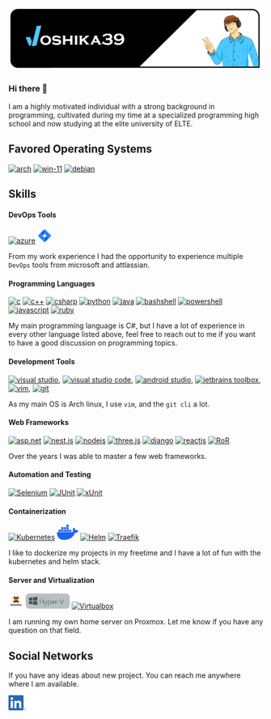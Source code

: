 ![joshika39 banner](joshika39-profile-banner.png)

### Hi there 👋

I am a highly motivated individual with a strong background in programming, cultivated during my time at a specialized programming high school and now studying at the elite university of ELTE.

## Favored Operating Systems
[<img src='https://archlinux.org/static/logos/archlinux-logo-light-scalable.1ae4cc2e2469.svg' alt='arch' height='30'>](https://archlinux.org/)   [<img src='https://news.microsoft.com/wp-content/uploads/prod/sites/612/2021/06/Windows-11-Logo-1000x404.png' height='30' alt='win-11'>](https://www.microsoft.com/hu-hu/windows/windows-11?r=1) [<img src='https://www.debian.org/logos/openlogo-nd.svg' alt='debian' height='30'>](https://www.debian.org/)
## Skills

#### DevOps Tools
[<img src='https://cdn.vsassets.io/content/icons/favicon.ico' alt='azure' height='30'>](https://azure.microsoft.com/en-us/products/devops/) [<img src='./Resources/jira-logo-scaled.png' alt='jira' height='30'>](https://www.atlassian.com/software/jira)


From my work experience I had the opportunity to experience multiple `DevOps` tools from microsoft and attlassian.

#### Programming Languages
[<img src='https://upload.wikimedia.org/wikipedia/commons/archive/3/35/20220802133510%21The_C_Programming_Language_logo.svg' alt='c' height='40'>](https://git-scm.com/) [<img src='https://upload.wikimedia.org/wikipedia/commons/1/18/ISO_C%2B%2B_Logo.svg' alt='c++' height='40'>](https://git-scm.com/) [<img src='https://upload.wikimedia.org/wikipedia/commons/b/bd/Logo_C_sharp.svg' alt='csharp' height='40'>](https://git-scm.com/) [<img src='https://upload.wikimedia.org/wikipedia/commons/c/c3/Python-logo-notext.svg' alt='python' height='40'>](https://git-scm.com/) [<img src='https://upload.wikimedia.org/wikipedia/fr/2/2e/Java_Logo.svg' alt='java' height='40'>](https://git-scm.com/) [<img src='https://bashlogo.com/img/symbol/svg/monochrome_light.svg' alt='bashshell' height='40'>](https://git-scm.com/) [<img src='https://raw.githubusercontent.com/gist/Xainey/d5bde7d01dcbac51ac951810e94313aa/raw/6c858c46726541b48ddaaebab29c41c07a196394/PowerShell.svg' alt='powershell' height='30'>](https://git-scm.com/) [<img src='https://upload.wikimedia.org/wikipedia/commons/d/d4/Javascript-shield.svg' alt='javascript' height='40'>](https://github.com/search?q=owner%3Ajoshika39+language%3AJavaScript+&type=repositories) [<img src='https://upload.wikimedia.org/wikipedia/commons/7/73/Ruby_logo.svg' alt='ruby' height='40'>](https://github.com/search?q=owner%3Ajoshika39+language%3ARuby+&type=repositories)

My main programming language is C#, but I have a lot of experience in every other language listed above, feel free to reach out to me if you want to have a good discussion on programming topics.

#### Development Tools
[<img src='https://upload.wikimedia.org/wikipedia/commons/5/59/Visual_Studio_Icon_2019.svg' alt='visual studio' height='30'>](https://visualstudio.microsoft.com/), [<img src='https://upload.wikimedia.org/wikipedia/commons/thumb/9/9a/Visual_Studio_Code_1.35_icon.svg/512px-Visual_Studio_Code_1.35_icon.svg.png' alt='visual studio code' height='30'>](https://code.visualstudio.com/), [<img src='https://upload.wikimedia.org/wikipedia/commons/e/e3/Android_Studio_Icon_%282014-2019%29.svg' alt='android studio' height='30'>](https://developer.android.com/studio), [<img src='https://seeklogo.com/images/J/jetbrains-toolbox-app-logo-444819278D-seeklogo.com.png' alt='jetbrains toolbox' height='30'>](https://www.jetbrains.com/toolbox-app/), [<img src='https://media.tenor.com/T6Kn_-IrVNQAAAAi/vim-linux.gif' alt='vim' height='40'>](https://www.vim.org/), [<img src='https://git-scm.com/images/logos/downloads/Git-Logo-1788C.svg' alt='git' height='30'>](https://git-scm.com/)

As my main OS is Arch linux, I use `vim`, and the `git cli` a lot.

#### Web Frameworks
[<img src='https://wiki.usetitan.com/images/c/cb/Aspnet.png' alt='asp.net' height='30'>](https://github.com/search?q=owner%3Ajoshika39+in%3Atopic+asp.net&type=repositories)  [<img src='https://upload.wikimedia.org/wikipedia/commons/a/a8/NestJS.svg' alt='nest.js' height='30'>](https://github.com/search?q=owner%3Ajoshika39+in%3Atopic+nestjs&type=repositories) [<img src='https://upload.wikimedia.org/wikipedia/commons/d/d9/Node.js_logo.svg' alt='nodejs' height='30'>](https://github.com/search?q=owner%3Ajoshika39+in%3Atopic+nodejs&type=repositories) [<img src='https://global.discourse-cdn.com/standard17/uploads/threejs/original/2X/e/e4f86d2200d2d35c30f7b1494e96b9595ebc2751.png' alt='three.js' height='30'>](https://github.com/search?q=user%3Ajoshika39+topic%3Athreejs&type=repositories) [<img src='https://static.djangoproject.com/img/logos/django-logo-negative.svg' alt='django' height='30'>](https://github.com/search?q=user%3Ajoshika39+topic%3Adjango&type=repositories) [<img src='https://upload.wikimedia.org/wikipedia/commons/a/a7/React-icon.svg' alt='reactjs' height='30'>](https://github.com/kreastol-club/kreastol-reloaded) [<img src='https://upload.wikimedia.org/wikipedia/commons/6/62/Ruby_On_Rails_Logo.svg' alt='RoR' height='30'>](https://github.com/search?q=org%3Akreastol-club+topic%3Aruby-on-rails&type=repositories)


Over the years I was able to master a few web frameworks.

#### Automation and Testing
[<img src='https://upload.wikimedia.org/wikipedia/commons/9/9f/Selenium_logo.svg' alt='Selenium' height='30'>](https://www.selenium.dev/) [<img src='https://upload.wikimedia.org/wikipedia/commons/5/59/JUnit_5_Banner.png' alt='JUnit' height='30'>](https://junit.org/junit5/) [<img src='https://upload.wikimedia.org/wikipedia/en/d/df/XUnit.net_Logo.png' alt='xUnit' height='30'>](https://junit.org/junit5/) 

#### Containerization
[<img src='https://upload.wikimedia.org/wikipedia/commons/3/39/Kubernetes_logo_without_workmark.svg' alt='Kubernetes' height='30'>](https://kubernetes.io/) [<img src='./Resources/docker.svg' alt='Docker' height='30'>](https://www.docker.com/) [<img src='https://v2-14-0.helm.sh/src/img/helm-logo.svg' alt='Helm' height='30'>](https://helm.sh/) [<img src='https://upload.wikimedia.org/wikipedia/commons/1/1b/Traefik.logo.png' alt='Traefik' height='30'>](https://upload.wikimedia.org/wikipedia/commons/1/1b/Traefik.logo.png) 

I like to dockerize my projects in my freetime and I have a lot of fun with the kubernetes and helm stack.

#### Server and Virtualization
[<img src='./Resources/proxmox.svg' alt='Proxmox' height='30'>](https://www.proxmox.com/en/) [<img src='./Resources/Hyper-V_Logo.png' alt='Hyper-b' height='30'>](https://learn.microsoft.com/en-us/virtualization/hyper-v-on-windows/about/) [<img src='https://upload.wikimedia.org/wikipedia/commons/d/d5/Virtualbox_logo.png' alt='Virtualbox' height='30'>](https://www.virtualbox.org/) 

I am running my own home server on Proxmox. Let me know if you have any question on that field.

## Social Networks

If you have any ideas about new project. You can reach me anywhere where I am available.

[<img src='./Resources/LI-In-Bug.png' alt='Linkedin' height='30'>](www.linkedin.com/in/joshika39) [<img src='./Resources/github-mark-white.png' alt='Github' height='30'>](https://github.com/joshika39) 